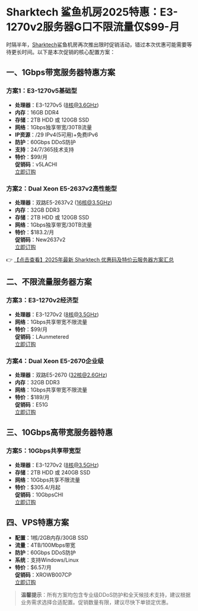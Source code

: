 # Sharktech 鲨鱼机房2025特惠：E3-1270v2服务器G口不限流量仅$99-月

时隔半年，[Sharktech](https://bit.ly/Sharktech)鲨鱼机房再次推出限时促销活动，错过本次优惠可能需要等待更长时间。以下是本次促销的核心配置方案：

## 一、1Gbps带宽服务器特惠方案

### 方案1：E3-1270v5基础型
- **处理器**：E3-1270v5 (8核@3.6GHz)
- **内存**：16GB DDR4
- **存储**：2TB HDD 或 120GB SSD
- **网络**：1Gbps独享带宽/30TB流量
- **IP资源**：/29 IPv4(5可用)+免费IPv6
- **防护**：60Gbps DDoS防护
- **支持**：24/7/365技术支持
- **特价**：$99/月  
**促销码**：v5LACHI  
[立即订购](https://bit.ly/Sharktech)

### 方案2：Dual Xeon E5-2637v2高性能型
- **处理器**：双路E5-2637v2 (16核@3.5GHz)
- **内存**：32GB DDR3
- **存储**：2TB HDD 或 120GB SSD
- **网络**：1Gbps独享带宽/30TB流量
- **特价**：$183.2/月  
**促销码**：New2637v2  
[立即订购](https://bit.ly/Sharktech)

👉 [【点击查看】2025年最新 Sharktech 优惠码及特价云服务器方案汇总](https://bit.ly/Sharktech)

## 二、不限流量服务器方案

### 方案3：E3-1270v2经济型
- **处理器**：E3-1270v2 (8核@3.5GHz)
- **网络**：1Gbps共享带宽不限流量
- **特价**：$99/月  
**促销码**：LAunmetered  
[立即订购](https://bit.ly/Sharktech)

### 方案4：Dual Xeon E5-2670企业级
- **处理器**：双路E5-2670 (32核@2.6GHz)
- **内存**：32GB DDR3
- **网络**：1Gbps共享带宽不限流量
- **特价**：$189/月  
**促销码**：E51G  
[立即订购](https://bit.ly/Sharktech)

## 三、10Gbps高带宽服务器特惠

### 方案5：10Gbps共享带宽型
- **处理器**：E3-1270v2 (8核@3.5GHz)
- **存储**：2TB HDD 或 240GB SSD
- **网络**：10Gbps共享不限流量
- **特价**：$305.4/月起  
**促销码**：10GbpsCHI  
[立即订购](https://bit.ly/Sharktech)

## 四、VPS特惠方案

- **配置**：1核/2GB内存/30GB SSD
- **流量**：4TB/100Mbps带宽
- **防护**：60Gbps DDoS防护
- **系统**：支持Windows/Linux
- **特价**：$6.57/月  
**促销码**：XROWB007CP  
[立即订购](https://bit.ly/Sharktech)

> **温馨提示**：所有方案均包含专业级DDoS防护和全天候技术支持，建议根据业务需求选择合适配置。促销数量有限，建议尽快下单锁定优惠。